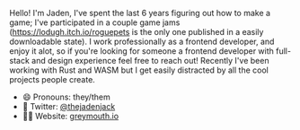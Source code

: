Hello! I'm Jaden, I've spent the last 6 years figuring out how to make a game; I've participated in a couple game jams (https://lodugh.itch.io/roguepets is the only one published in a easily downloadable state). I work professionally as a frontend developer, and enjoy it alot, so if you're looking for someone a frontend developer with full-stack and design experience feel free to reach out! Recently I've been working with Rust and WASM but I get easily distracted by all the cool projects people create.

- 😄 Pronouns: they/them
- 🐤 Twitter: [@thejadenjack](https://twitter.com/thejadenjack)
- 👩‍💻 Website: [greymouth.io](http://greymouth.io)
